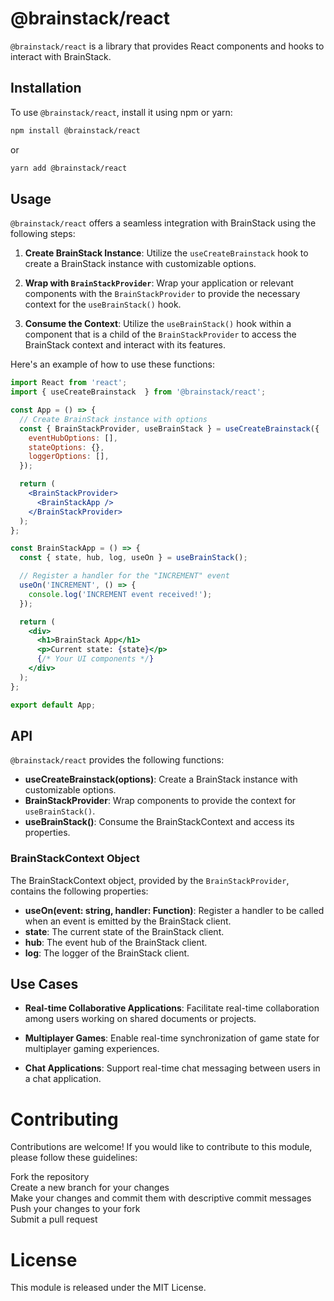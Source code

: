 # @brainstack/react

`@brainstack/react` is a library that provides React components and hooks to interact with BrainStack.

## Installation

To use `@brainstack/react`, install it using npm or yarn:

```bash
npm install @brainstack/react
```

or

```bash
yarn add @brainstack/react
```

## Usage

`@brainstack/react` offers a seamless integration with BrainStack using the following steps:

1. **Create BrainStack Instance**: Utilize the `useCreateBrainstack` hook to create a BrainStack instance with customizable options.

2. **Wrap with `BrainStackProvider`**: Wrap your application or relevant components with the `BrainStackProvider` to provide the necessary context for the `useBrainStack()` hook.

3. **Consume the Context**: Utilize the `useBrainStack()` hook within a component that is a child of the `BrainStackProvider` to access the BrainStack context and interact with its features.

Here's an example of how to use these functions:

```jsx
import React from 'react';
import { useCreateBrainstack  } from '@brainstack/react';

const App = () => {
  // Create BrainStack instance with options
  const { BrainStackProvider, useBrainStack } = useCreateBrainstack({
    eventHubOptions: [],
    stateOptions: {},
    loggerOptions: [],
  });

  return (
    <BrainStackProvider>
      <BrainStackApp />
    </BrainStackProvider>
  );
};

const BrainStackApp = () => {
  const { state, hub, log, useOn } = useBrainStack();

  // Register a handler for the "INCREMENT" event
  useOn('INCREMENT', () => {
    console.log('INCREMENT event received!');
  });

  return (
    <div>
      <h1>BrainStack App</h1>
      <p>Current state: {state}</p>
      {/* Your UI components */}
    </div>
  );
};

export default App;
```

## API

`@brainstack/react` provides the following functions:

- **useCreateBrainstack(options)**: Create a BrainStack instance with customizable options.
- **BrainStackProvider**: Wrap components to provide the context for `useBrainStack()`.
- **useBrainStack()**: Consume the BrainStackContext and access its properties.

### BrainStackContext Object

The BrainStackContext object, provided by the `BrainStackProvider`, contains the following properties:

- **useOn(event: string, handler: Function)**: Register a handler to be called when an event is emitted by the BrainStack client.
- **state**: The current state of the BrainStack client.
- **hub**: The event hub of the BrainStack client.
- **log**: The logger of the BrainStack client.

## Use Cases

- **Real-time Collaborative Applications**: Facilitate real-time collaboration among users working on shared documents or projects.

- **Multiplayer Games**: Enable real-time synchronization of game state for multiplayer gaming experiences.

- **Chat Applications**: Support real-time chat messaging between users in a chat application.

# Contributing

Contributions are welcome! If you would like to contribute to this module, please follow these guidelines:

Fork the repository  
Create a new branch for your changes  
Make your changes and commit them with descriptive commit messages  
Push your changes to your fork  
Submit a pull request

# License

This module is released under the MIT License.

